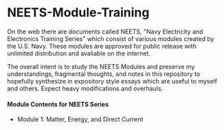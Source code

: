 # NEETS-Module-Training

On the web there are documents called NEETS, "Navy Electricity and Electronics Training Series" which consist of various modules created by the U.S. Navy. These modules are approved for public release with unlimited  distribution and avaliable on the internet.

The overall intent is to study the NEETS Modules and preserve my understandings, fragmental thoughts, and notes in this repository to hopefully synthesize in expository style essays which are useful to myself and others. Expect heavy modifications and overhauls.

#### Module Contents for NEETS Series
- Module 1: Matter, Energy, and Direct Current


